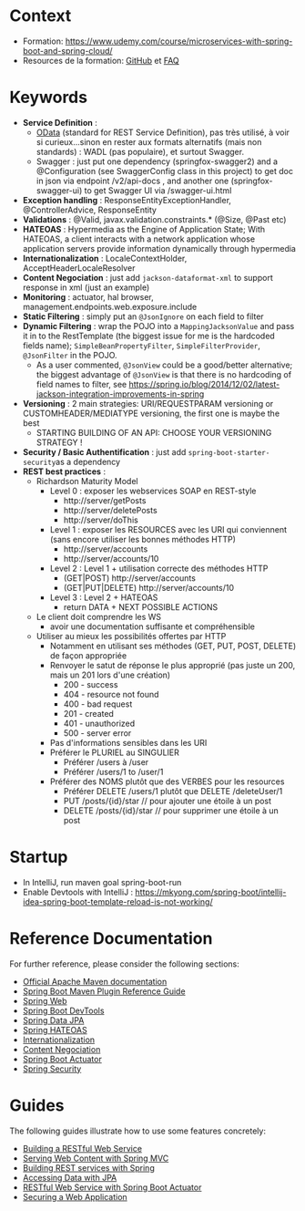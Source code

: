 # Context
* Formation: https://www.udemy.com/course/microservices-with-spring-boot-and-spring-cloud/
* Resources de la formation: [GitHub](http://github.com/in28minutes/spring-microservices) et [FAQ](https://github.com/in28minutes/in28minutes-initiatives/blob/master/The-in28Minutes-TroubleshootingGuide-And-FAQ/quick-start.md)

# Keywords
* **Service Definition** : 
    * [OData](https://www.odata.org) (standard for REST Service Definition), pas très utilisé, à voir si curieux...sinon en rester aux formats alternatifs (mais non standards) : WADL (pas populaire), et surtout Swagger.
    * Swagger : just put one dependency (springfox-swagger2) and a @Configuration (see SwaggerConfig class in this project) to get doc in json via endpoint /v2/api-docs , and another one (springfox-swagger-ui) to get Swagger UI via /swagger-ui.html
* **Exception handling** : ResponseEntityExceptionHandler, @ControllerAdvice, ResponseEntity
* **Validations** : @Valid, javax.validation.constraints.* (@Size, @Past etc)
* **HATEOAS** : Hypermedia as the Engine of Application State; With HATEOAS, a client interacts with a network application whose application servers provide information dynamically through hypermedia
* **Internationalization** : LocaleContextHolder, AcceptHeaderLocaleResolver
* **Content Negociation** : just add `jackson-dataformat-xml` to support response in xml (just an example)
* **Monitoring** : actuator, hal browser, management.endpoints.web.exposure.include
* **Static Filtering** : simply put an `@JsonIgnore` on each field to filter
* **Dynamic Filtering** : wrap the POJO into a `MappingJacksonValue` and pass it in to the RestTemplate (the biggest issue for me is the hardcoded fields name); `SimpleBeanPropertyFilter`, `SimpleFilterProvider`, `@JsonFilter` in the POJO.
    * As a user commented, `@JsonView` could be a good/better alternative; the biggest advantage of `@JsonView` is that there is no hardcoding of field names to filter, see https://spring.io/blog/2014/12/02/latest-jackson-integration-improvements-in-spring                  
* **Versioning** : 2 main strategies: URI/REQUESTPARAM versioning or CUSTOMHEADER/MEDIATYPE versioning, the first one is maybe the best
    * STARTING BUILDING OF AN API: CHOOSE YOUR VERSIONING STRATEGY !
* **Security / Basic Authentification** : just add `spring-boot-starter-security`as a dependency
* **REST best practices** :
    * Richardson Maturity Model
         * Level 0 : exposer les webservices SOAP en REST-style
            * http://server/getPosts
            * http://server/deletePosts
            * http://server/doThis
         * Level 1 : exposer les RESOURCES avec les URI qui conviennent (sans encore utiliser les bonnes méthodes HTTP)
            * http://server/accounts
            * http://server/accounts/10
         * Level 2 : Level 1 + utilisation correcte des méthodes HTTP
            * (GET|POST) http://server/accounts
            * (GET|PUT|DELETE) http://server/accounts/10  
         * Level 3 : Level 2 + HATEOAS
            * return DATA + NEXT POSSIBLE ACTIONS
    * Le client doit comprendre les WS
        *   avoir une documentation suffisante et compréhensible
    * Utiliser au mieux les possibilités offertes par HTTP
        * Notamment en utilisant ses méthodes (GET, PUT, POST, DELETE) de façon appropriée
        * Renvoyer le satut de réponse le plus approprié (pas juste un 200, mais un 201 lors d'une création)
            * 200 - success
            * 404 - resource not found
            * 400 - bad request
            * 201 - created
            * 401 - unauthorized
            * 500 - server error
        * Pas d'informations sensibles dans les URI
        * Préférer le PLURIEL au SINGULIER
            * Préférer /users à /user
            * Préférer /users/1 to /user/1
        * Préférer des NOMS plutôt que des VERBES pour les resources
            * Préférer DELETE /users/1 plutôt que DELETE /deleteUser/1
            * PUT /posts/{id}/star // pour ajouter une étoile à un post
            * DELETE /posts/{id}/star // pour supprimer une étoile à un post
            
         
# Startup
* In IntelliJ, run maven goal spring-boot-run
* Enable Devtools with IntelliJ : https://mkyong.com/spring-boot/intellij-idea-spring-boot-template-reload-is-not-working/


# Reference Documentation
For further reference, please consider the following sections:

* [Official Apache Maven documentation](https://maven.apache.org/guides/index.html)
* [Spring Boot Maven Plugin Reference Guide](https://docs.spring.io/spring-boot/docs/2.2.6.RELEASE/maven-plugin/)
* [Spring Web](https://docs.spring.io/spring-boot/docs/2.2.6.RELEASE/reference/htmlsingle/#boot-features-developing-web-applications)
* [Spring Boot DevTools](https://docs.spring.io/spring-boot/docs/2.2.6.RELEASE/reference/htmlsingle/#using-boot-devtools)
* [Spring Data JPA](https://docs.spring.io/spring-boot/docs/2.2.6.RELEASE/reference/htmlsingle/#boot-features-jpa-and-spring-data)
* [Spring HATEOAS](https://docs.spring.io/spring-hateoas/docs/current/reference/html/#fundamentals.obtaining-links.builder.methods)
* [Internationalization](https://docs.spring.io/spring-boot/docs/2.2.6.RELEASE/reference/htmlsingle/#boot-features-internationalization)
* [Content Negociation](https://docs.spring.io/spring-boot/docs/2.2.6.RELEASE/reference/htmlsingle/#howto-write-an-xml-rest-service)
* [Spring Boot Actuator](https://docs.spring.io/spring-boot/docs/2.2.6.RELEASE/reference/htmlsingle/#production-ready)
* [Spring Security](https://docs.spring.io/spring-boot/docs/2.2.6.RELEASE/reference/htmlsingle/#boot-features-security)

# Guides
The following guides illustrate how to use some features concretely:

* [Building a RESTful Web Service](https://spring.io/guides/gs/rest-service/)
* [Serving Web Content with Spring MVC](https://spring.io/guides/gs/serving-web-content/)
* [Building REST services with Spring](https://spring.io/guides/tutorials/bookmarks/)
* [Accessing Data with JPA](https://spring.io/guides/gs/accessing-data-jpa/)
* [RESTful Web Service with Spring Boot Actuator](https://spring.io/guides/gs/actuator-service/)
* [Securing a Web Application](https://spring.io/guides/gs/securing-web/)

